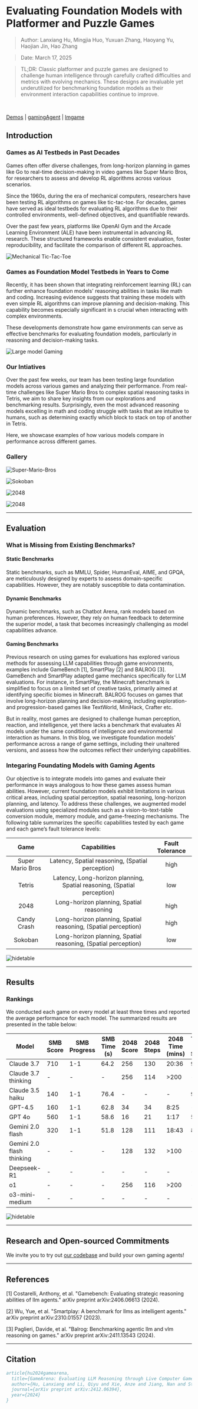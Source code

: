 # Evaluating Foundation Models with Platformer and Puzzle Games

> Author: Lanxiang Hu, Mingjia Huo, Yuxuan Zhang, Haoyang Yu, Haojian Jin, Hao Zhang

> Date: March 17, 2025

> TL;DR: Classic platformer and puzzle games are designed to challenge human intelligence through carefully crafted difficulties and metrics with evolving mechanics. These designs are invaluable yet underutilized for benchmarking foundation models as their environment interaction capabilities continue to improve.

<br>

[Demos](placeholder) | [gamingAgent](https://github.com/lmgame-org/GamingAgent) | [lmgame](https://x.com/largemodelgame)

## Introduction

### Games as AI Testbeds in Past Decades

Games often offer diverse challenges, from long-horizon planning in games like Go to real-time decision-making in video games like Super Mario Bros, for researchers to assess and develop RL algorithms across various scenarios.

Since the 1960s, during the era of mechanical computers, researchers have been testing RL algorithms on games like tic-tac-toe. For decades, games have served as ideal testbeds for evaluating RL algorithms due to their controlled environments, well-defined objectives, and quantifiable rewards.

Over the past few years, platforms like OpenAI Gym and the Arcade Learning Environment (ALE) have been instrumental in advancing RL research. These structured frameworks enable consistent evaluation, foster reproducibility, and facilitate the comparison of different RL approaches. 

![Mechanical Tic-Tac-Toe](gaming_agent/mechanical_computer.png "Figure 1: mechanical computer made from 304 matchboxes designed and built by artificial intelligence researcher Donald Michie in 1961.")


### Games as Foundation Model Testbeds in Years to Come

Recently, it has been shown that integrating reinforcement learning (RL) can further enhance foundation models' reasoning abilities in tasks like math and coding. Increasing evidence suggests that training these models with even simple RL algorithms can improve planning and decision-making. This capability becomes especially significant in s crucial when interacting with complex environments.

These developments demonstrate how game environments can serve as effective benchmarks for evaluating foundation models, particularly in reasoning and decision-making tasks.

![Large model Gaming](game_control.png "Figure 2: Claude-3.7 controlling PC to play Super Mario Bros.")


### Our Intiatives

Over the past few weeks, our team has been testing large foundation models across various games and analyzing their performance. From real-time challenges like Super Mario Bros to complex spatial reasoning tasks in Tetris, we aim to share key insights from our explorations and benchmarking results. Surprisingly, even the most advanced reasoning models excelling in math and coding struggle with tasks that are intuitive to humans, such as determining exactly which block to stack on top of another in Tetris.

Here, we showcase examples of how various models compare in performance across different games. 

### Gallery

![Super-Mario-Bros](gallery/gamingAgent-3-17-25/mario-demo.gif "Figure 3: Super Mario Bros Gameplay Comparison.")

![Sokoban](gallery/gamingAgent-3-17-25/sokoban-reasoning-demo.gif "Figure 4: Sokoban Reasoning Models Gameplay Comparison.")

![2048](gallery/gamingAgent-3-17-25/2048-reasoning-demo.gif "Figure 5: 2048 Reasoning Models Gameplay Comparison.")


![2048](gallery/gamingAgent-3-17-25/2048-non-reasoning-demo.gif "Figure 6: 2048 non-Reasoning Models Gameplay Comparison.")

---

## Evaluation

### What is Missing from Existing Benchmarks?


#### Static Benchmarks

Static benchmarks, such as MMLU, Spider, HumanEval, AIME, and GPQA, are meticulously designed by experts to assess domain-specific capabilities. However, they are notably susceptible to data contamination.

#### Dynamic Benchmarks

Dynamic benchmarks, such as Chatbot Arena, rank models based on human preferences. However, they rely on human feedback to determine the superior model, a task that becomes increasingly challenging as model capabilities advance.

#### Gaming Benchmarks

Previous research on using games for evaluations has explored various methods for assessing LLM capabilities through game environments, examples include GameBench [1], SmartPlay [2] and BALROG [3]. GameBench and SmartPlay adapted game mechanics specifically for LLM evaluations. For instance, in SmartPlay, the Minecraft benchmark is simplified to focus on a limited set of creative tasks, primarily aimed at identifying specific biomes in Minecraft. BALROG focuses on games that involve long-horizon planning and decision-making, including exploration- and progression-based games like TextWorld, MiniHack, Crafter etc.

But in reality, most games are designed to challenge human perception, reaction, and intelligence, yet there lacks a benchmark that evaluates AI models under the same conditions of intelligence and environmental interaction as humans. In this blog, we investigate foundation models' performance across a range of game settings, including their unaltered versions, and assess how the outcomes reflect their underlying capabilities.


### Integaring Foundating Models with Gaming Agents

Our objective is to integrate models into games and evaluate their performance in ways analogous to how these games assess human abilities. However, current foundation models exhibit limitations in various critical areas, including spatial perception, spatial reasoning, long-horizon planning, and latency. To address these challenges, we augmented model evaluations using specialized modules such as a vision-to-text-table conversion module, memory module, and game-freezing mechanisms.
The following table summarizes the specific capabilities tested by each game and each game’s fault tolerance levels:


| **Game**    | **Capabilities**             |  **Fault Tolerance** |
|:------------:|:-----------------------------------:|:------------------------:|
| Super Mario Bros  | Latency, Spatial reasoning, (Spatial perception)  | high |
| Tetris     | Latency, Long-horizon planning, Spatial reasoning, (Spatial perception) | low |
| 2048  | Long-horizon planning, Spatial reasoning | high |
| Candy Crash | Long-horizon planning, Spatial reasoning, (Spatial perception) | high |
| Sokoban  | Long-horizon planning, Spatial reasoning, (Spatial perception)  | low |

![hidetable](placeholder.jpg "Table 1: Capabilities tested by each of our supported games and in-game fault tolerance.")

---

## Results

### Rankings

We conducted each game on every model at least three times and reported the average performance for each model. The summarized results are presented in the table below:

| Model                     | SMB Score | SMB Progress | SMB Time (s) | 2048 Score | 2048 Steps | 2048 Time (mins) | Tetris (C) Score | Tetris (C) Steps | Tetris (P) Score | Tetris (P) Steps | Candy Crush Score | Candy Crush Steps | Sokoban Levels Cracked | Sokoban Steps                 |
|---------------------------|-----------|--------------|--------------|------------|------------|-----------|------------------|------------------|------------------|------------------|-------------------|-------------------|------------------------|-------------------------------------|
| Claude 3.7                | 710       | 1-1          | 64.2         | 256        | 130        | 20:36     | 95               | 27               | 110              | 29               | 35         | 25                | 0                  | [37]                                   |
| Claude 3.7 thinking       | -         | -            | -            | 256        | 114        | >200      | -                | -                | -                | -                | -                 | -                 | 1 (2)                  | [16,38]              |
| Claude 3.5 haiku          | 140       | 1-1          | 76.4         | -          | -          | -         | 90               | 25               | 92               | 25               | -                 | -                 | -                  |     -     |
| GPT-4.5        | 160       | 1-1          | 62.8         | 34         | 34         | 8:25      | -                | -                | -                | -                | -                 | -                 | -                      | -                                   |
| GPT 4o                    | 560       | 1-1          | 58.6         | 16         | 21         | 1:17      | 54               | 19               | 56               | 20               | -                 | -                 | 0 (0)                 | [113]             |
| Gemini 2.0 flash          | 320       | 1-1          | 51.8         | 128        | 111        | 18:43     | 82               | 23               | 87               | 24               | -                 | -                 | -                      | -                                   |
| Gemini 2.0 flash thinking | -         | -            | -            | 128        | 132        | >100      | -                | -                | -                | -                | 18           | 25                | 0 (0)                 | [17]                      |
| Deepseek-R1               | -         | -            | -            | -          | -          | -         | -                | -                | -                | -                | 91       | 25                | 1 (1)                  | [17, 39]          |
| o1                        | -         | -            | -            | 256        | 116        | >200      | -                | -                | -                | -                | 97         | 25                | -                      | -                                   |
| o3-mini-medium            | -         | -            | -            | -          | -          | -         | -                | -                | -                | -                | 90                | 25                | 2 (3)                  | [20, 51, 70, 91] |


![hidetable](placeholder.jpg "Table 2: Models rankings across different games.")

---

## Research and Open-sourced Commitments

We invite you to try out [our codebase](https://github.com/lmgame-org/GamingAgent) and build your own gaming agents!

---

## References

[1] Costarelli, Anthony, et al. "Gamebench: Evaluating strategic reasoning abilities of llm agents." arXiv preprint arXiv:2406.06613 (2024).

[2] Wu, Yue, et al. "Smartplay: A benchmark for llms as intelligent agents." arXiv preprint arXiv:2310.01557 (2023).

[3] Paglieri, Davide, et al. "Balrog: Benchmarking agentic llm and vlm reasoning on games." arXiv preprint arXiv:2411.13543 (2024).

---

## Citation

```bibtex
article{hu2024gamearena,
  title={GameArena: Evaluating LLM Reasoning through Live Computer Games},
  author={Hu, Lanxiang and Li, Qiyu and Xie, Anze and Jiang, Nan and Stoica, Ion and Jin, Haojian and Zhang, Hao},
  journal={arXiv preprint arXiv:2412.06394},
  year={2024}
}
```
